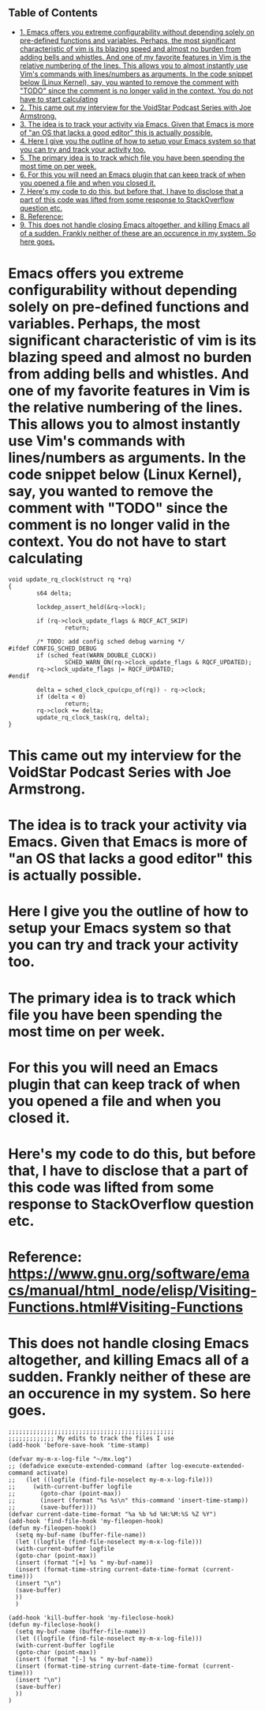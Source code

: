 <div id="table-of-contents">
<h2>Table of Contents</h2>
<div id="text-table-of-contents">
<ul>
<li><a href="#sec-1">1. Emacs offers you extreme configurability without depending solely on pre-defined functions and variables. Perhaps, the most significant characteristic of vim is its blazing speed and almost no burden from adding bells and whistles. And one of my favorite features in Vim is the relative numbering of the lines. This allows you to almost instantly use Vim's commands with lines/numbers as arguments. In the code snippet below (Linux Kernel), say, you wanted to remove the comment with "TODO" since the comment is no longer valid in the context. You do not have to start calculating</a></li>
<li><a href="#sec-2">2. This came out my interview for the VoidStar Podcast Series with Joe Armstrong.</a></li>
<li><a href="#sec-3">3. The idea is to track your activity via Emacs. Given that Emacs is more of "an OS that lacks a good editor" this is actually possible.</a></li>
<li><a href="#sec-4">4. Here I give you the outline of how to setup your Emacs system so that you can try and track your activity too.</a></li>
<li><a href="#sec-5">5. The primary idea is to track which file you have been spending the most time on per week.</a></li>
<li><a href="#sec-6">6. For this you will need an Emacs plugin that can keep track of when you opened a file and when you closed it.</a></li>
<li><a href="#sec-7">7. Here's my code to do this, but before that, I have to disclose that a part of this code was lifted from some response to StackOverflow question etc.</a></li>
<li><a href="#sec-8">8. Reference: </a></li>
<li><a href="#sec-9">9. This does not handle closing Emacs altogether, and killing Emacs all of a sudden. Frankly neither of these are an occurence in my system. So here goes.</a></li>
</ul>
</div>
</div>

# Emacs offers you extreme configurability without depending solely on pre-defined functions and variables. Perhaps, the most significant characteristic of vim is its blazing speed and almost no burden from adding bells and whistles. And one of my favorite features in Vim is the relative numbering of the lines. This allows you to almost instantly use Vim's commands with lines/numbers as arguments. In the code snippet below (Linux Kernel), say, you wanted to remove the comment with "TODO" since the comment is no longer valid in the context. You do not have to start calculating<a id="sec-1" name="sec-1"></a>

    void update_rq_clock(struct rq *rq)
    {
            s64 delta;
    
            lockdep_assert_held(&rq->lock);
    
            if (rq->clock_update_flags & RQCF_ACT_SKIP)
                    return;
    
            /* TODO: add config sched debug warning */
    #ifdef CONFIG_SCHED_DEBUG
            if (sched_feat(WARN_DOUBLE_CLOCK))
                    SCHED_WARN_ON(rq->clock_update_flags & RQCF_UPDATED);
            rq->clock_update_flags |= RQCF_UPDATED;
    #endif
    
            delta = sched_clock_cpu(cpu_of(rq)) - rq->clock;
            if (delta < 0)
                    return;
            rq->clock += delta;
            update_rq_clock_task(rq, delta);
    }

# This came out my interview for the VoidStar Podcast Series with Joe Armstrong.<a id="sec-2" name="sec-2"></a>

# The idea is to track your activity via Emacs. Given that Emacs is more of "an OS that lacks a good editor" this is actually possible.<a id="sec-3" name="sec-3"></a>

# Here I give you the outline of how to setup your Emacs system so that you can try and track your activity too.<a id="sec-4" name="sec-4"></a>

# The primary idea is to track which file you have been spending the most time on per week.<a id="sec-5" name="sec-5"></a>

# For this you will need an Emacs plugin that can keep track of when you opened a file and when you closed it.<a id="sec-6" name="sec-6"></a>

# Here's my code to do this, but before that, I have to disclose that a part of this code was lifted from some response to StackOverflow question etc.<a id="sec-7" name="sec-7"></a>

# Reference: <https://www.gnu.org/software/emacs/manual/html_node/elisp/Visiting-Functions.html#Visiting-Functions><a id="sec-8" name="sec-8"></a>

# This does not handle closing Emacs altogether, and killing Emacs all of a sudden. Frankly neither of these are an occurence in my system. So here goes.<a id="sec-9" name="sec-9"></a>

    ;;;;;;;;;;;;;;;;;;;;;;;;;;;;;;;;;;;;;;;;;;;;;;;
    ;;;;;;;;;;;;; My edits to track the files I use
    (add-hook 'before-save-hook 'time-stamp)
    
    (defvar my-m-x-log-file "~/mx.log")
    ;; (defadvice execute-extended-command (after log-execute-extended-command activate)
    ;;   (let ((logfile (find-file-noselect my-m-x-log-file)))
    ;;     (with-current-buffer logfile
    ;;       (goto-char (point-max))
    ;;       (insert (format "%s %s\n" this-command 'insert-time-stamp))
    ;;       (save-buffer))))
    (defvar current-date-time-format "%a %b %d %H:%M:%S %Z %Y")
    (add-hook 'find-file-hook 'my-fileopen-hook)
    (defun my-fileopen-hook()
      (setq my-buf-name (buffer-file-name))
      (let ((logfile (find-file-noselect my-m-x-log-file)))
      (with-current-buffer logfile
      (goto-char (point-max))
      (insert (format "[+] %s " my-buf-name))
      (insert (format-time-string current-date-time-format (current-time)))
      (insert "\n")
      (save-buffer)
      ))
      )
    
    (add-hook 'kill-buffer-hook 'my-fileclose-hook)
    (defun my-fileclose-hook()
      (setq my-buf-name (buffer-file-name))
      (let ((logfile (find-file-noselect my-m-x-log-file)))
      (with-current-buffer logfile
      (goto-char (point-max))
      (insert (format "[-] %s " my-buf-name))
      (insert (format-time-string current-date-time-format (current-time)))
      (insert "\n")
      (save-buffer)
      ))
    )